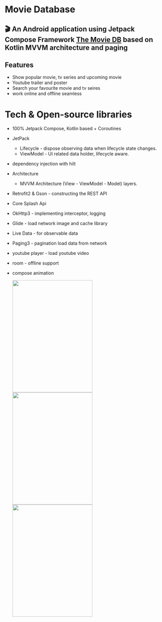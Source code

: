 # Movie Database
## 🎬 An Android application using Jetpack Compose Framework [The Movie DB](https://www.themoviedb.org) based on Kotlin MVVM architecture and paging 

## Features

- Show popular movie, tv series and upcoming movie
- Youtube trailer and poster
- Search your favourite movie and tv seires
- work online and offline seamless

# Tech & Open-source libraries
- 100% Jetpack Compose, Kotlin based + Coroutines
- JetPack
    - Lifecycle - dispose observing data when lifecycle state changes.
    - ViewModel - UI related data holder, lifecycle aware.
- dependency injection with hilt
- Architecture
    - MVVM Architecture (View - ViewModel - Model) layers.
- Retrofit2 & Gson - constructing the REST API
- Core Splash Api
- OkHttp3 - implementing interceptor, logging
- Glide - load network image and cache library
- Live Data - for observable data
- Paging3 - pagination load data from network
- youtube player - load youtube video
- room - offline support
- compose animation


  <img src="https://github.com/user-attachments/assets/607409ed-3adc-48f7-878c-1646d1492156" width="250" height="350"><img src="https://github.com/user-attachments/assets/eb320319-60dc-47e0-9af3-d9f12be4db56" width="250" height="350"><img src="https://github.com/user-attachments/assets/fb5f8016-4070-4d15-9eaf-9567b4988470" width="250" height="350">


